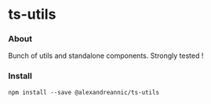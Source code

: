 # ts-utils

### About

Bunch of utils and standalone components. Strongly tested !

### Install

```
npm install --save @alexandreannic/ts-utils
```
